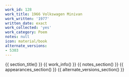 ```yaml
---
work_id: 128
work_title: 1966 Volkswagen Minivan
work_written: '1977'
written_date: exact
work_collected: 'yes'
work_category: Poem
notes: null
icon: material/book
alternate_versions:
- 5303
---
```


{{ section_title() }}
{{ work_info() }}
{{ notes_section() }}
{{ appearances_section() }}
{{ alternate_versions_section() }}